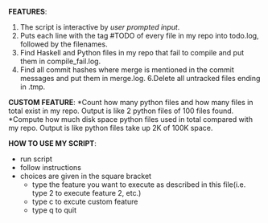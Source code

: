 **FEATURES**:
1. The script is interactive by *user prompted input*.
2. Puts each line with the tag #TODO of every file in my repo into todo.log,
followed by the filenames.
3. Find Haskell and Python files in my repo that fail to compile and put them 
in compile_fail.log.
4. Find all commit hashes where merge is mentioned in the commit messages and 
put them in merge.log.
6.Delete all untracked files ending in .tmp.



**CUSTOM FEATURE**:
*Count how many python files and how many files in total exist in my repo.
Output is like 2 python files of 100 files found.
*Compute how much disk space python files used in total compared with my repo.
Output is like python files take up 2K of 100K space.



**HOW TO USE MY SCRIPT**:
* run script
* follow instructions
* choices are given in the square bracket
    * type the feature you want to execute as described in this file(i.e. type
 2 to execute feature 2, etc.)
    * type c to excute custom feature
    * type q to quit

